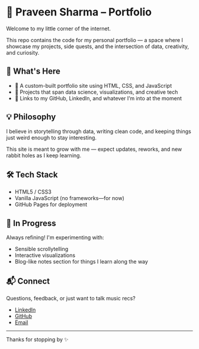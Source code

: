 # 🧠 Praveen Sharma – Portfolio

Welcome to my little corner of the internet.

This repo contains the code for my personal portfolio — a space where I showcase my projects, side quests, and the intersection of data, creativity, and curiosity.

## 🚀 What's Here

- 🎨 A custom-built portfolio site using HTML, CSS, and JavaScript
- 📂 Projects that span data science, visualizations, and creative tech
- 🔗 Links to my GitHub, LinkedIn, and whatever I’m into at the moment

## 💡 Philosophy

I believe in storytelling through data, writing clean code, and keeping things just weird enough to stay interesting.

This site is meant to grow with me — expect updates, reworks, and new rabbit holes as I keep learning.

## 🛠️ Tech Stack

- HTML5 / CSS3
- Vanilla JavaScript (no frameworks—for now)
- GitHub Pages for deployment

## 🌱 In Progress

Always refining! I'm experimenting with:
- Sensible scrollytelling
- Interactive visualizations
- Blog-like notes section for things I learn along the way

## 📬 Connect

Questions, feedback, or just want to talk music recs?

- [LinkedIn](https://www.linkedin.com/in/praveendesharma)
- [GitHub](https://github.com/praveendesharma)
- [Email](p4sharma@ucsd.edu)

---

Thanks for stopping by ✨
